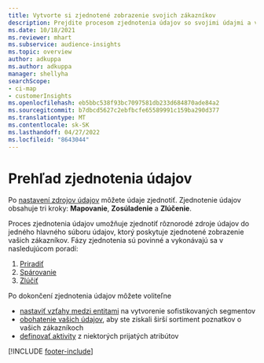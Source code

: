 ```yaml
---
title: Vytvorte si zjednotené zobrazenie svojich zákazníkov
description: Prejdite procesom zjednotenia údajov so svojimi údajmi a vytvorte jeden hlavný súbor údajov o profilov zákazníkov.
ms.date: 10/18/2021
ms.reviewer: mhart
ms.subservice: audience-insights
ms.topic: overview
author: adkuppa
ms.author: adkuppa
manager: shellyha
searchScope:
- ci-map
- customerInsights
ms.openlocfilehash: eb5bbc538f93bc7097581db233d684870ade84a2
ms.sourcegitcommit: b7dbcd5627c2ebfbcfe65589991c159ba290d377
ms.translationtype: MT
ms.contentlocale: sk-SK
ms.lasthandoff: 04/27/2022
ms.locfileid: "8643044"
---
```

# <a name="data-unification-overview"></a>Prehľad zjednotenia údajov

Po [nastavení zdrojov údajov](data-sources.md) môžete údaje zjednotiť. Zjednotenie údajov obsahuje tri kroky: **Mapovanie**, **Zosúladenie** a **Zlúčenie**.

Proces zjednotenia údajov umožňuje zjednotiť rôznorodé zdroje údajov do jedného hlavného súboru údajov, ktorý poskytuje zjednotené zobrazenie vašich zákazníkov. Fázy zjednotenia sú povinné a vykonávajú sa v nasledujúcom poradí:

1. [Priradiť](map-entities.md)
2. [Spárovanie](match-entities.md)
3. [Zlúčiť](merge-entities.md)

Po dokončení zjednotenia údajov môžete voliteľne

- [nastaviť vzťahy medzi entitami](relationships.md) na vytvorenie sofistikovaných segmentov
- [obohatenie vašich údajov](enrichment-hub.md), aby ste získali širší sortiment poznatkov o vašich zákazníkoch
- [definovať aktivity](activities.md) z niektorých prijatých atribútov


[!INCLUDE [footer-include](includes/footer-banner.md)]